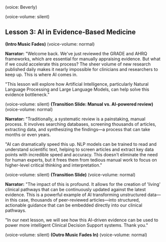 (voice: Beverly)

(voice-volume: silent)
## Lesson 3: AI in Evidence-Based Medicine

**(Intro Music Fades)**
(voice-volume: normal)

**Narrator:** "Welcome back. We've just reviewed the GRADE and AHRQ frameworks, which are essential for manually appraising evidence. But what if we could accelerate this process? The sheer volume of new research published daily makes it nearly impossible for clinicians and researchers to keep up. This is where AI comes in.

"This lesson will explore how Artificial Intelligence, particularly Natural Language Processing and Large Language Models, can help solve this evidence bottleneck."

(voice-volume: silent)
**(Transition Slide: Manual vs. AI-powered review)**
(voice-volume: normal)

**Narrator:** "Traditionally, a systematic review is a painstaking, manual process. It involves searching databases, screening thousands of articles, extracting data, and synthesizing the findings—a process that can take months or even years.

"AI can dramatically speed this up. NLP models can be trained to read and understand scientific text, helping to screen articles and extract key data points with incredible speed and accuracy. This doesn't eliminate the need for human experts, but it frees them from tedious manual work to focus on higher-level critical thinking and interpretation."

(voice-volume: silent)
**(Transition Slide)**
(voice-volume: normal)

**Narrator:** "The impact of this is profound. It allows for the creation of 'living' clinical pathways that can be continuously updated against the latest evidence. This is a powerful example of AI transforming unstructured data—in this case, thousands of peer-reviewed articles—into structured, actionable guidance that can be embedded directly into our clinical pathways.

"In our next lesson, we will see how this AI-driven evidence can be used to power more intelligent Clinical Decision Support systems. Thank you."

(voice-volume: silent)
**(Outro Music Fades In)**
(voice-volume: normal)
